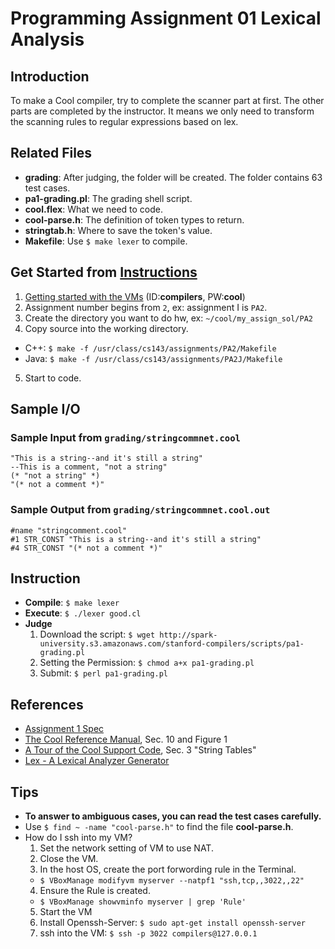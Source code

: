 # Programming Assignment 01 Lexical Analysis

## Introduction

To make a Cool compiler, try to complete the scanner part at first. The other parts are completed by the instructor. It means we only need to transform the scanning rules to regular expressions based on lex. 

## Related Files
- **grading**: After judging, the folder will be created. The folder contains 63 test cases.
- **pa1-grading.pl**: The grading shell script.
- **cool.flex**: What we need to code.
- **cool-parse.h**: The definition of token types to return.
- **stringtab.h**: Where to save the token's value.
- **Makefile**: Use `$ make lexer` to compile.


## Get Started from [Instructions](https://lagunita.stanford.edu/courses/Engineering/Compilers/Fall2014/courseware/708cb92d25c24fbdad592929b4a80917/a412e45be94f499581b0e44aafff58f9/)
1. [Getting started with the VMs](https://class.stanford.edu/courses/Engineering/Compilers/Fall2014/9f961242edfb45eba0969a5a7592916d/) (ID:**compilers**, PW:**cool**)
2. Assignment number begins from `2`, ex: assignment I is `PA2`.
3. Create the directory you want to do hw, ex: `~/cool/my_assign_sol/PA2`
4. Copy source into the working directory.
  - C++: `$ make -f /usr/class/cs143/assignments/PA2/Makefile`
  - Java: `$ make -f /usr/class/cs143/assignments/PA2J/Makefile`
5. Start to code.

## Sample I/O

### Sample Input from `grading/stringcommnet.cool`
```cool
"This is a string--and it's still a string"
--This is a comment, "not a string"
(* "not a string" *)
"(* not a comment *)"
```

### Sample Output from `grading/stringcommnet.cool.out`
```cool
#name "stringcomment.cool"
#1 STR_CONST "This is a string--and it's still a string"
#4 STR_CONST "(* not a comment *)"
```

## Instruction

- **Compile**: `$ make lexer`
- **Execute**: `$ ./lexer good.cl`
- **Judge**
  1. Download the script: `$ wget http://spark-university.s3.amazonaws.com/stanford-compilers/scripts/pa1-grading.pl`
  2. Setting the Permission: `$ chmod a+x pa1-grading.pl`
	3. Submit: `$ perl pa1-grading.pl`

## References
- [Assignment 1 Spec](https://s3-us-west-1.amazonaws.com/prod-edx/Compilers/ProgrammingAssignments/PA1.pdf)
- [The Cool Reference Manual](https://lagunita.stanford.edu/c4x/Engineering/Compilers/asset/cool_manual.pdf), Sec. 10 and Figure 1
- [A Tour of the Cool Support Code](https://lagunita.stanford.edu/c4x/Engineering/Compilers/asset/cool-tour.pdf), Sec. 3 "String Tables"
- [Lex - A Lexical Analyzer Generator](http://dinosaur.compilertools.net/lex/index.html)

## Tips

- **To answer to ambiguous cases, you can read the test cases carefully.**
- Use `$ find ~ -name "cool-parse.h"` to find the file **cool-parse.h**.
- How do I ssh into my VM?
  1. Set the network setting of VM to use NAT.
  2. Close the VM.
  3. In the host OS, create the port forwording rule in the Terminal.
    - `$ VBoxManage modifyvm myserver --natpf1 "ssh,tcp,,3022,,22"`
  4. Ensure the Rule is created.
    - `$ VBoxManage showvminfo myserver | grep 'Rule'`
  5. Start the VM
  6. Install Openssh-Server: `$ sudo apt-get install openssh-server`
  7. ssh into the VM: `$ ssh -p 3022 compilers@127.0.0.1`